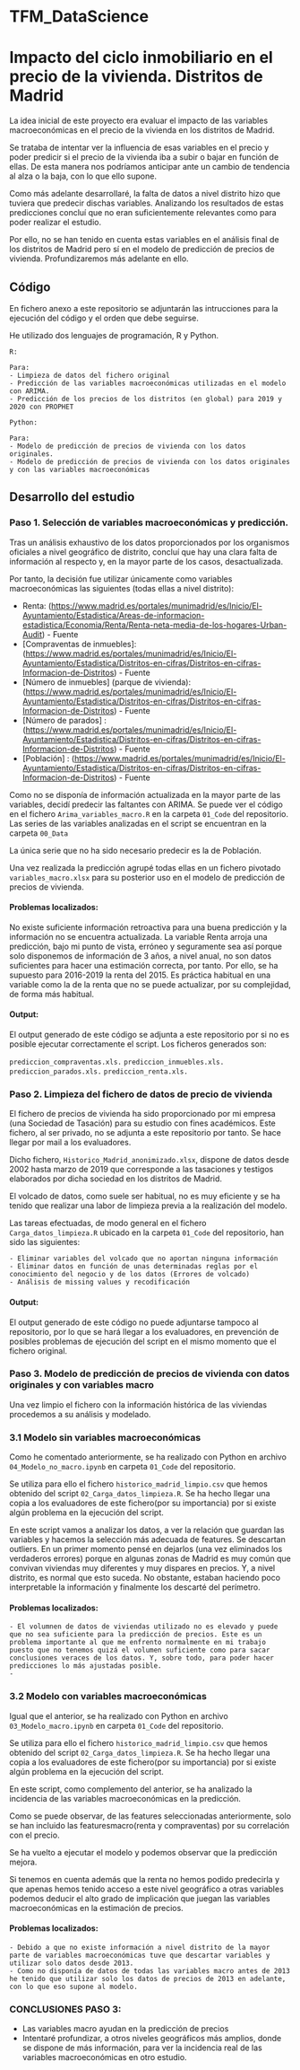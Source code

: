 # TFM_DataScience
# Impacto del ciclo inmobiliario en el precio de la vivienda. Distritos de Madrid

La idea inicial de este proyecto era evaluar el impacto de las variables macroeconómicas en el precio de la vivienda en los distritos de Madrid.

Se trataba de intentar ver la influencia de esas variables en el precio y poder predicir si el precio de la vivienda iba a subir o bajar en función de ellas. De esta manera nos podríamos anticipar ante un cambio de tendencia al alza o la baja, con lo que ello supone.

Como más adelante desarrollaré, la falta de datos a nivel distrito hizo que tuviera que predecir dischas variables. Analizando los resultados de estas predicciones concluí que no eran suficientemente relevantes como para poder realizar el estudio. 

Por ello, no se han tenido en cuenta estas variables en el análisis final de los distritos de Madrid pero sí en el modelo de predicción de precios de vivienda. Profundizaremos más adelante en ello.

## Código

En fichero anexo a este repositorio se adjuntarán las intrucciones para la ejecución del código y el orden que debe seguirse. 

He utilizado dos lenguajes de programación, R y Python. 

```
R:

Para:
- Limpieza de datos del fichero original
- Predicción de las variables macroeconómicas utilizadas en el modelo con ARIMA.
- Predicción de los precios de los distritos (en global) para 2019 y 2020 con PROPHET

```

```
Python:

Para:
- Modelo de predicción de precios de vivienda con los datos originales.
- Modelo de predicción de precios de vivienda con los datos originales y con las variables macroeconómicas

```
## Desarrollo del estudio

### Paso 1. Selección de variables macroeconómicas y predicción.

Tras un análisis exhaustivo de los datos proporcionados por los organismos oficiales a nivel geográfico de distrito, concluí que hay una clara falta de información al respecto y, en la mayor parte de los casos, desactualizada.

Por tanto, la decisión fue utilizar únicamente como variables macroeconómicas las siguientes (todas ellas a nivel distrito):
* Renta: (https://www.madrid.es/portales/munimadrid/es/Inicio/El-Ayuntamiento/Estadistica/Areas-de-informacion-estadistica/Economia/Renta/Renta-neta-media-de-los-hogares-Urban-Audit) - Fuente
* [Compraventas de inmuebles]: (https://www.madrid.es/portales/munimadrid/es/Inicio/El-Ayuntamiento/Estadistica/Distritos-en-cifras/Distritos-en-cifras-Informacion-de-Distritos) - Fuente
* [Número de inmuebles] (parque de vivienda): (https://www.madrid.es/portales/munimadrid/es/Inicio/El-Ayuntamiento/Estadistica/Distritos-en-cifras/Distritos-en-cifras-Informacion-de-Distritos) - Fuente
* [Número de parados] : (https://www.madrid.es/portales/munimadrid/es/Inicio/El-Ayuntamiento/Estadistica/Distritos-en-cifras/Distritos-en-cifras-Informacion-de-Distritos) - Fuente
* [Población] : (https://www.madrid.es/portales/munimadrid/es/Inicio/El-Ayuntamiento/Estadistica/Distritos-en-cifras/Distritos-en-cifras-Informacion-de-Distritos) - Fuente

Como no se disponía de información actualizada en la mayor parte de las variables, decidí predecir las faltantes con ARIMA. Se puede ver el código en el fichero ``` Arima_variables_macro.R ``` en la carpeta ``` 01_Code ``` del repositorio. Las series de las variables analizadas en el script se encuentran en la carpeta ``` 00_Data ```

La única serie que no ha sido necesario predecir es la de Población.

Una vez realizada la predicción agrupé todas ellas en un fichero pivotado ``` variables_macro.xlsx ``` para su posterior uso en el modelo de predicción de precios de vivienda.

#### Problemas localizados: 

No existe suficiente información retroactiva para una buena predicción y la información no se encuentra actualizada. 
La variable Renta arroja una predicción, bajo mi punto de vista, erróneo y seguramente sea así porque solo disponemos de información de 3 años, a nivel anual, no son datos suficientes para hacer una estimación correcta, por tanto. Por ello, se ha supuesto para 2016-2019 la renta del 2015. Es práctica habitual en una variable como la de la renta que no se puede actualizar, por su complejidad, de forma más habitual.

#### Output:

El output generado de este código se adjunta a este repositorio por si no es posible ejecutar correctamente el script. Los ficheros generados son:

``` prediccion_compraventas.xls. ``` ``` prediccion_inmuebles.xls. ``` ``` prediccion_parados.xls. ```
``` prediccion_renta.xls. ```

### Paso 2. Limpieza del fichero de datos de precio de vivienda

El fichero de precios de vivienda ha sido proporcionado por mi empresa (una Sociedad de Tasación) para su estudio con fines académicos.
Este fichero, al ser privado, no se adjunta a este repositorio por tanto. Se hace llegar por mail a los evaluadores.

Dicho fichero, ``` Historico_Madrid_anonimizado.xlsx ```, dispone de datos desde 2002 hasta marzo de 2019 que corresponde a las tasaciones y testigos elaborados por dicha sociedad en los distritos de Madrid.

El volcado de datos, como suele ser habitual, no es muy eficiente y se ha tenido que realizar una labor de limpieza previa a la realización del modelo. 

Las tareas efectuadas, de modo general en el fichero ``` Carga_datos_limpieza.R ``` ubicado en  la carpeta ``` 01_Code ``` del repositorio, han sido las siguientes:

```
- Eliminar variables del volcado que no aportan ninguna información
- Eliminar datos en función de unas determinadas reglas por el conocimiento del negocio y de los datos (Errores de volcado)
- Análisis de missing values y recodificación
```
#### Output: 
El output generado de este código no puede adjuntarse tampoco al repositorio, por lo que se hará llegar a los evaluadores, en prevención de posibles problemas de ejecución del script en el mismo momento que el fichero original.

### Paso 3. Modelo de predicción de precios de vivienda con datos originales y con variables macro

Una vez limpio el fichero con la información histórica de las viviendas procedemos a su análisis y modelado.

  ### 3.1 Modelo sin variables macroeconómicas

Como he comentado anteriormente, se ha realizado con Python en archivo ``` 04_Modelo_no_macro.ipynb ``` en carpeta ``` 01_Code ``` del repositorio.

Se utiliza para ello el fichero ``` historico_madrid_limpio.csv ``` que hemos obtenido del script ``` 02_Carga_datos_limpieza.R ```. Se ha hecho llegar una copia a los evaluadores de este fichero(por su importancia) por si existe algún problema en la ejecución del script.

En este script vamos a analizar los datos, a ver la relación que guardan las variables y hacemos la selección más adecuada de features.
Se descartan outliers. En un primer momento pensé en dejarlos (una vez eliminados los verdaderos errores) porque en algunas zonas de Madrid es muy común que convivan viviendas muy diferentes y muy dispares en precios. Y, a nivel distrito, es normal que esto suceda.
No obstante, estaban haciendo poco interpretable la información y finalmente los descarté del perímetro.

  #### Problemas localizados: 

```
- El volumnen de datos de viviendas utilizado no es elevado y puede que no sea suficiente para la predicción de precios. Este es un problema importante al que me enfrento normalmente en mi trabajo puesto que no tenemos quizá el volumen suficiente como para sacar conclusiones veraces de los datos. Y, sobre todo, para poder hacer predicciones lo más ajustadas posible.
-
```


  ### 3.2 Modelo con variables macroeconómicas

Igual que el anterior, se ha realizado con Python en archivo ``` 03_Modelo_macro.ipynb ``` en carpeta ``` 01_Code ``` del repositorio.

Se utiliza para ello el fichero ``` historico_madrid_limpio.csv ``` que hemos obtenido del script ``` 02_Carga_datos_limpieza.R ```. Se ha hecho llegar una copia a los evaluadores de este fichero(por su importancia) por si existe algún problema en la ejecución del script.

En este script, como complemento del anterior, se ha analizado la incidencia de las variables macroeconómicas en la predicción.

Como se puede observar, de las features seleccionadas anteriormente, solo se han incluido las featuresmacro(renta y compraventas) por su correlación con el precio.

Se ha vuelto a ejecutar el modelo y podemos observar que la predicción mejora. 

Si tenemos en cuenta además que la renta no hemos podido predecirla y que apenas hemos tenido acceso a este nivel geográfico a otras variables podemos deducir el alto grado de implicación que juegan las variables macroeconómicas en la estimación de precios. 

   #### Problemas localizados: 

```
- Debido a que no existe información a nivel distrito de la mayor parte de variables macroeconómicas tuve que descartar variables y utilizar solo datos desde 2013.
- Como no disponía de datos de todas las variables macro antes de 2013 he tenido que utilizar solo los datos de precios de 2013 en adelante, con lo que eso supone al modelo.
```
  ### CONCLUSIONES PASO 3: 
  
  * Las variables macro ayudan en la predicción de precios
  * Intentaré profundizar, a otros niveles geográficos más amplios, donde se dispone de más información, para ver la incidencia real de las variables macroeconómicas en otro estudio.
  











